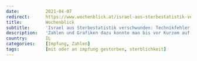 ```yaml
---
date:          2021-04-07
redirect:      https://www.wochenblick.at/israel-aus-sterbestatistik-verschwunden-technikfehler-oder-vertuschung/
title:         Wochenblick
subtitle:      'Israel aus Sterbestatistik verschwunden: Technikfehler oder Vertuschung?'
description:   'Zahlen und Grafiken dazu konnte man bis vor Kurzem auf EuroMomo einsehen. Dem ist für Israel jetzt nicht mehr so.'
country:       IL
categories:    [Impfung, Zahlen]
tags:          [mit oder an impfung gestorben, sterblichkeit]
---
```

